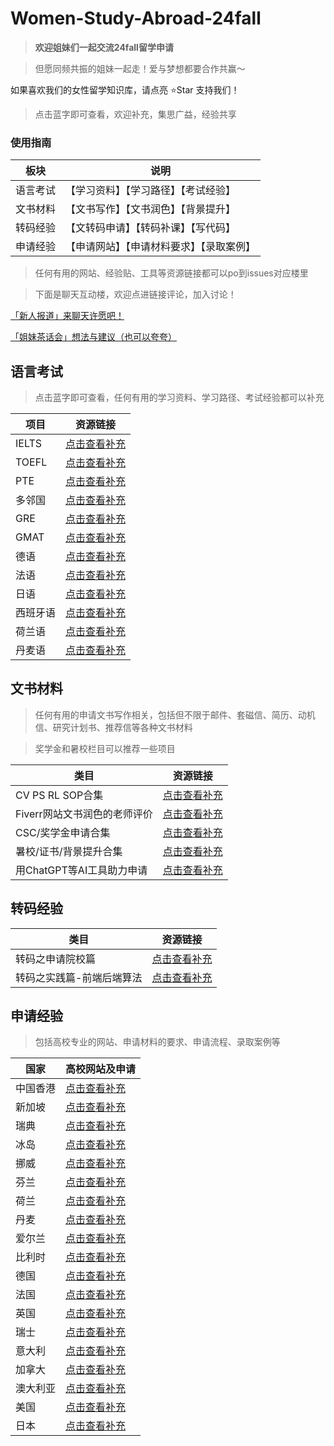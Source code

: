# Women-Study-Abroad-24fall



> **欢迎姐妹们一起交流24fall留学申请**

> 但愿同频共振的姐妹一起走！爱与梦想都要合作共赢～

如果喜欢我们的女性留学知识库，请点亮 ⭐Star 支持我们！

> 点击蓝字即可查看，欢迎补充，集思广益，经验共享

### 使用指南


| 板块 | 说明 |
| --- | --- |
| 语言考试 | 【学习资料】【学习路径】【考试经验】|
| 文书材料 | 【文书写作】【文书润色】【背景提升】 |
| 转码经验 | 【文转码申请】【转码补课】【写代码】|
| 申请经验 | 【申请网站】【申请材料要求】【录取案例】 |


> 任何有用的网站、经验贴、工具等资源链接都可以po到issues对应楼里

> 下面是聊天互动楼，欢迎点进链接评论，加入讨论！

[「新人报道」来聊天许愿吧！](https://github.com/Celiashea/Women-Study-Abroad-24fall/issues/2) 

[「姐妹茶话会」想法与建议（也可以夸夸）](https://github.com/Celiashea/Women-Study-Abroad-24fall/issues/38) 


## 语言考试

> 点击蓝字即可查看，任何有用的学习资料、学习路径、考试经验都可以补充

| 项目 | 资源链接 |
| --- | --- |
| IELTS |[点击查看补充](https://github.com/Celiashea/Women-Study-Abroad-24fall/issues/3)|
| TOEFL |[点击查看补充](https://github.com/Celiashea/Women-Study-Abroad-24fall/issues/4)|
|  PTE  |[点击查看补充](https://github.com/Celiashea/Women-Study-Abroad-24fall/issues/5)|
| 多邻国 |[点击查看补充](https://github.com/Celiashea/Women-Study-Abroad-24fall/issues/6)|
|  GRE  |[点击查看补充](https://github.com/Celiashea/Women-Study-Abroad-24fall/issues/7)|
|  GMAT  |[点击查看补充](https://github.com/Celiashea/Women-Study-Abroad-24fall/issues/8)|
|  德语  |[点击查看补充](https://github.com/Celiashea/Women-Study-Abroad-24fall/issues/9)|
|  法语  |[点击查看补充](https://github.com/Celiashea/Women-Study-Abroad-24fall/issues/10)|
|  日语  |[点击查看补充](https://github.com/Celiashea/Women-Study-Abroad-24fall/issues/11)|
|西班牙语|[点击查看补充](https://github.com/Celiashea/Women-Study-Abroad-24fall/issues/12)|
| 荷兰语 |[点击查看补充](https://github.com/Celiashea/Women-Study-Abroad-24fall/issues/13)|
| 丹麦语 |[点击查看补充](https://github.com/Celiashea/Women-Study-Abroad-24fall/issues/14)|




## 文书材料

> 任何有用的申请文书写作相关，包括但不限于邮件、套磁信、简历、动机信、研究计划书、推荐信等各种文书材料

> 奖学金和暑校栏目可以推荐一些项目

| 类目 | 资源链接 |
| --- | --- |
| CV PS RL SOP合集 |[点击查看补充](https://github.com/Celiashea/Women-Study-Abroad-24fall/issues/15)|
| Fiverr网站文书润色的老师评价 |[点击查看补充](https://github.com/Celiashea/Women-Study-Abroad-24fall/issues/16)|
| CSC/奖学金申请合集 |[点击查看补充](https://github.com/Celiashea/Women-Study-Abroad-24fall/issues/17)|
| 暑校/证书/背景提升合集 |[点击查看补充](https://github.com/Celiashea/Women-Study-Abroad-24fall/issues/18)|
| 用ChatGPT等AI工具助力申请 |[点击查看补充](https://github.com/Celiashea/Women-Study-Abroad-24fall/issues/41)|

## 转码经验

| 类目 | 资源链接 |
| --- | --- |
| 转码之申请院校篇 |[点击查看补充](https://github.com/Celiashea/Women-Study-Abroad-24fall/issues/19)|
| 转码之实践篇-前端后端算法 |[点击查看补充](https://github.com/Celiashea/Women-Study-Abroad-24fall/issues/20)|



## 申请经验

> 包括高校专业的网站、申请材料的要求、申请流程、录取案例等


| 国家 | 高校网站及申请|
| --- | --- |
| 中国香港 |[点击查看补充](https://github.com/Celiashea/Women-Study-Abroad-24fall/issues/39)|
| 新加坡 |[点击查看补充](https://github.com/Celiashea/Women-Study-Abroad-24fall/issues/40)|
| 瑞典 |[点击查看补充](https://github.com/Celiashea/Women-Study-Abroad-24fall/issues/21)|
| 冰岛 |[点击查看补充](https://github.com/Celiashea/Women-Study-Abroad-24fall/issues/22)|
| 挪威 |[点击查看补充](https://github.com/Celiashea/Women-Study-Abroad-24fall/issues/23)|
| 芬兰 |[点击查看补充](https://github.com/Celiashea/Women-Study-Abroad-24fall/issues/24)|
| 荷兰 |[点击查看补充](https://github.com/Celiashea/Women-Study-Abroad-24fall/issues/25)|
| 丹麦 |[点击查看补充](https://github.com/Celiashea/Women-Study-Abroad-24fall/issues/26)|
| 爱尔兰 |[点击查看补充](https://github.com/Celiashea/Women-Study-Abroad-24fall/issues/27)|
| 比利时 |[点击查看补充](https://github.com/Celiashea/Women-Study-Abroad-24fall/issues/28)|
| 德国 |[点击查看补充](https://github.com/Celiashea/Women-Study-Abroad-24fall/issues/29)|
| 法国 |[点击查看补充](https://github.com/Celiashea/Women-Study-Abroad-24fall/issues/30)|
| 英国 |[点击查看补充](https://github.com/Celiashea/Women-Study-Abroad-24fall/issues/31)|
| 瑞士 |[点击查看补充](https://github.com/Celiashea/Women-Study-Abroad-24fall/issues/32)|
| 意大利 |[点击查看补充](https://github.com/Celiashea/Women-Study-Abroad-24fall/issues/33)|
| 加拿大 |[点击查看补充](https://github.com/Celiashea/Women-Study-Abroad-24fall/issues/34)|
| 澳大利亚 |[点击查看补充](https://github.com/Celiashea/Women-Study-Abroad-24fall/issues/35)|
| 美国 |[点击查看补充](https://github.com/Celiashea/Women-Study-Abroad-24fall/issues/36)|
| 日本 |[点击查看补充](https://github.com/Celiashea/Women-Study-Abroad-24fall/issues/37)|
